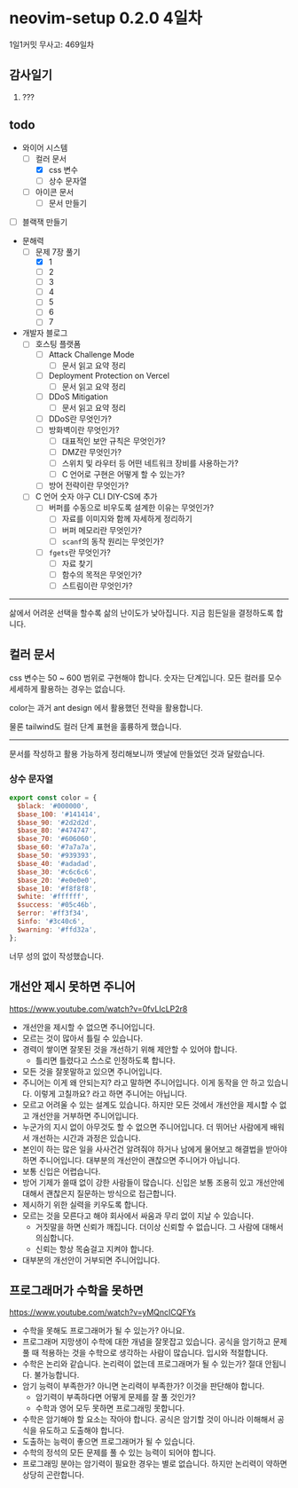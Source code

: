 # neovim-setup 0.2.0 4일차

1일1커밋 무사고: 469일차

## 감사일기

1. ???

## todo

- 와이어 시스템
  - [ ] 컬러 문서
    - [x] css 변수
    - [ ] 상수 문자열
  - [ ] 아이콘 문서
    - [ ] 문서 만들기
- [ ] 블랙잭 만들기
- 문해력
  - [ ] 문제 7장 풀기
    - [x] 1
    - [ ] 2
    - [ ] 3
    - [ ] 4
    - [ ] 5
    - [ ] 6
    - [ ] 7
- 개발자 블로그
  - [ ] 호스팅 플랫폼
    - [ ] Attack Challenge Mode
      - [ ] 문서 읽고 요약 정리
    - [ ] Deployment Protection on Vercel
      - [ ] 문서 읽고 요약 정리
    - [ ] DDoS Mitigation
      - [ ] 문서 읽고 요약 정리
    - [ ] DDoS란 무엇인가?
    - [ ] 방화벽이란 무엇인가?
      - [ ] 대표적인 보안 규칙은 무엇인가?
      - [ ] DMZ란 무엇인가?
      - [ ] 스위치 및 라우터 등 어떤 네트워크 장비를 사용하는가?
      - [ ] C 언어로 구현은 어떻게 할 수 있는가?
    - [ ] 방어 전략이란 무엇인가?
  - [ ] C 언어 숫자 야구 CLI DIY-CS에 추가
    - [ ] 버퍼를 수동으로 비우도록 설계한 이유는 무엇인가?
      - [ ] 자료를 이미지와 함께 자세하게 정리하기
      - [ ] 버퍼 메모리란 무엇인가?
      - [ ] `scanf`의 동작 원리는 무엇인가?
    - [ ] `fgets`란 무엇인가?
      - [ ] 자료 찾기
      - [ ] 함수의 목적은 무엇인가?
      - [ ] 스트림이란 무엇인가?

---

삶에서 어려운 선택을 할수록 삶의 난이도가 낮아집니다. 지금 힘든일을 결정하도록 합니다.

## 컬러 문서

css 변수는 50 ~ 600 범위로 구현해야 합니다. 숫자는 단계입니다. 모든 컬러를 모수 세세하게 활용하는 경우는 없습니다.

color는 과거 ant design 에서 활용했던 전략을 활용합니다.

물론 tailwind도 컬러 단계 표현을 훌륭하게 했습니다.

---

문서를 작성하고 활용 가능하게 정리해보니까 옛날에 만들었던 것과 달랐습니다.

### 상수 문자열

```js 
export const color = {
  $black: '#000000',
  $base_100: '#141414',
  $base_90: '#2d2d2d',
  $base_80: '#474747',
  $base_70: '#606060',
  $base_60: '#7a7a7a',
  $base_50: '#939393',
  $base_40: '#adadad',
  $base_30: '#c6c6c6',
  $base_20: '#e0e0e0',
  $base_10: '#f8f8f8',
  $white: '#ffffff',
  $success: '#05c46b',
  $error: '#ff3f34',
  $info: '#3c40c6',
  $warning: '#ffd32a',
};
```

너무 성의 없이 작성했습니다.

## 개선안 제시 못하면 주니어

https://www.youtube.com/watch?v=0fvLIcLP2r8

- 개선안을 제시할 수 없으면 주니어입니다.
- 모르는 것이 많아서 틀릴 수 있습니다.
- 경력이 쌓이면 잘못된 것을 개선하기 위해 제안할 수 있어야 합니다.
  - 틀리면 틀렸다고 스스로 인정하도록 합니다.
- 모든 것을 잘못말하고 있으면 주니어입니다.
- 주니어는 이게 왜 안되는지? 라고 말하면 주니어입니다. 이게 동작을 안 하고 있습니다. 이렇게 고칠까요? 라고 하면 주니어는 아닙니다.
- 모르고 어려울 수 있는 설계도 있습니다. 하지만 모든 것에서 개선안을 제시할 수 없고 개선안을 거부하면 주니어입니다.
- 누군가의 지시 없이 아무것도 할 수 없으면 주니어입니다. 더 뛰어난 사람에게 배워서 개선하는 시간과 과정은 있습니다.
- 본인이 하는 많은 일을 사사건건 알려줘야 하거나 남에게 물어보고 해결법을 받아야 하면 주니어입니다. 대부분의 개선안이 괜찮으면 주니어가 아닙니다.
- 보통 신입은 어렵습니다.
- 방어 기제가 쓸때 없이 강한 사람들이 많습니다. 신입은 보통 조용히 있고 개선안에 대해서 괜찮은지 질문하는 방식으로 접근합니다.
- 제시하기 위한 실력을 키우도록 합니다.
- 모르는 것을 모른다고 해야 회사에서 싸움과 무리 없이 지날 수 있습니다.
  - 거짓말을 하면 신뢰가 깨집니다. 더이상 신뢰할 수 없습니다. 그 사람에 대해서 의심합니다.
  - 신뢰는 항상 목숨걸고 지켜야 합니다.
- 대부분의 개선안이 거부되면 주니어입니다.

## 프로그래머가 수학을 못하면

https://www.youtube.com/watch?v=yMQncICQFYs

- 수학을 못해도 프로그래머가 될 수 있는가? 아니요.
- 프로그래머 지망생이 수학에 대한 개념을 잘못잡고 있습니다. 공식을 암기하고 문제 풀 때 적용하는 것을 수학으로 생각하는 사람이 많습니다. 입시와 적절합니다.
- 수학은 논리와 같습니다. 논리력이 없는데 프로그래머가 될 수 있는가? 절대 안됩니다. 불가능합니다.
- 암기 능력이 부족한가? 아니면 논리력이 부족한가? 이것을 판단해야 합니다.
  - 암기력이 부족하다면 어떻게 문제를 잘 풀 것인가?
  - 수학과 영어 모두 못하면 프로그래밍 못합니다.
- 수학은 암기해야 할 요소는 작아야 합니다. 공식은 암기할 것이 아니라 이해해서 공식을 유도하고 도출해야 합니다.
- 도출하는 능력이 좋으면 프로그래머가 될 수 있습니다.
- 수학의 정석의 모든 문제를 풀 수 있는 능력이 되어야 합니다.
- 프로그래밍 분야는 암기력이 필요한 경우는 별로 없습니다. 하지만 논리력이 약하면 상당히 곤란합니다.
